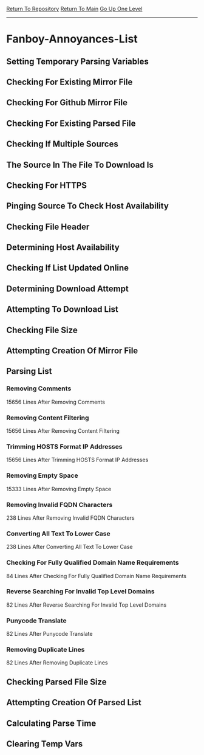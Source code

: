 [Return To Repository](https://github.com/bast69/piholeparser/)
[Return To Main](https://github.com/bast69/piholeparser/blob/master/RecentRunLogs/Mainlog.md)
[Go Up One Level](https://github.com/bast69/piholeparser/blob/master/RecentRunLogs/TopLevelScripts/30-Processing-External-Blacklists.md)
____________________________________
# Fanboy-Annoyances-List
## Setting Temporary Parsing Variables
## Checking For Existing Mirror File
## Checking For Github Mirror File
## Checking For Existing Parsed File
## Checking If Multiple Sources
## The Source In The File To Download Is
## Checking For HTTPS
## Pinging Source To Check Host Availability
## Checking File Header
## Determining Host Availability
## Checking If List Updated Online
## Determining Download Attempt
## Attempting To Download List
## Checking File Size
## Attempting Creation Of Mirror File
## Parsing List
### Removing Comments
15656 Lines After Removing Comments
### Removing Content Filtering
15656 Lines After Removing Content Filtering
### Trimming HOSTS Format IP Addresses
15656 Lines After Trimming HOSTS Format IP Addresses
### Removing Empty Space
15333 Lines After Removing Empty Space
### Removing Invalid FQDN Characters
238 Lines After Removing Invalid FQDN Characters
### Converting All Text To Lower Case
238 Lines After Converting All Text To Lower Case
### Checking For Fully Qualified Domain Name Requirements
84 Lines After Checking For Fully Qualified Domain Name Requirements
### Reverse Searching For Invalid Top Level Domains
82 Lines After Reverse Searching For Invalid Top Level Domains
### Punycode Translate
82 Lines After Punycode Translate
### Removing Duplicate Lines
82 Lines After Removing Duplicate Lines
## Checking Parsed File Size
## Attempting Creation Of Parsed List
## Calculating Parse Time
## Clearing Temp Vars
